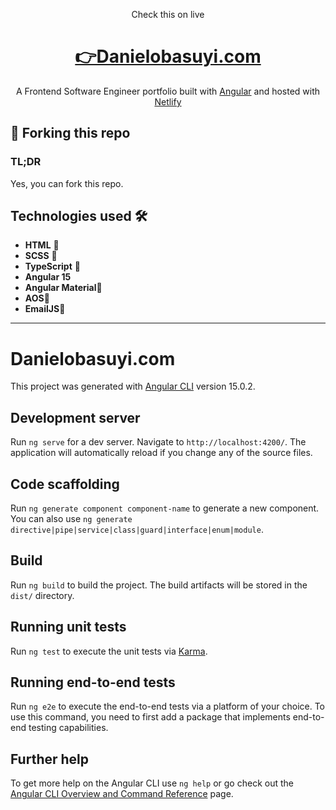 <!-- <div align="center">
  <img alt="Logo" src="./src/assets/img/icon.png" width="100" />
</div> -->
<div align="center">
  <p>Check this on live</p>
</div>
<h1 align="center">
     <a href="#">👉Danielobasuyi.com</a>
     </h1>
<p align="center">
  A Frontend Software Engineer portfolio built with <a href="https://angular.io/" target="_blank">Angular</a> and hosted with <a href="https://www.netlify.com/" target="_blank">Netlify</a>
</p>

<!-- ![demo](./src/assets/img/demo.png) -->

## 🚨 Forking this repo

### TL;DR

Yes, you can fork this repo.

## Technologies used 🛠️

- **HTML** 🚀
- **SCSS** 🚀
- **TypeScript** 🚀
- **Angular 15**
- **Angular Material**🚀
- **AOS**🚀
- **EmailJS**🚀

---

# Danielobasuyi.com

This project was generated with [Angular CLI](https://github.com/angular/angular-cli) version 15.0.2.

## Development server

Run `ng serve` for a dev server. Navigate to `http://localhost:4200/`. The application will automatically reload if you change any of the source files.

## Code scaffolding

Run `ng generate component component-name` to generate a new component. You can also use `ng generate directive|pipe|service|class|guard|interface|enum|module`.

## Build

Run `ng build` to build the project. The build artifacts will be stored in the `dist/` directory.

## Running unit tests

Run `ng test` to execute the unit tests via [Karma](https://karma-runner.github.io).

## Running end-to-end tests

Run `ng e2e` to execute the end-to-end tests via a platform of your choice. To use this command, you need to first add a package that implements end-to-end testing capabilities.

## Further help

To get more help on the Angular CLI use `ng help` or go check out the [Angular CLI Overview and Command Reference](https://angular.io/cli) page.
